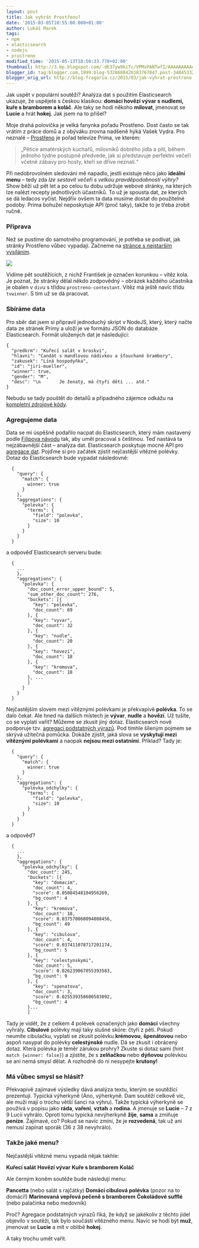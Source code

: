 ```yaml
---
layout: post
title: Jak vyhrát Prostřeno?
date: '2015-03-05T10:55:00.000+01:00'
author: Lukáš Marek
tags:
- npm
- elasticsearch
- nodejs
- prostreno
modified_time: '2015-05-13T18:50:33.770+02:00'
thumbnail: http://3.bp.blogspot.com/-dE37yw9kiTc/VPMxPANTwfI/AAAAAAAAAe4/wduKmRTPMm8/s72-c/Screen%2BShot%2B2015-03-01%2Bat%2B15.40.31.png
blogger_id: tag:blogger.com,1999:blog-5328688426183767847.post-3484533274118889772
blogger_orig_url: http://blog.fragaria.cz/2015/03/jak-vyhrat-prostreno.html
---
```


Jak uspět v populární soutěži? Analýza dat s použitím Elasticsearch
ukazuje, že uspějete s českou klasikou: **domácí hovězí vývar s nudlemi,
kuře s bramborem a koláč**. Ale taky se hodí někoho **milovat**,
jmenovat se **Lucie** a hrát **hokej**.
Jak jsem na to přišel?

Moje drahá polovička je velká fanynka pořadu
Prostřeno. Dost často se tak vrátím z práce domů a z obýváku zrovna
nadšeně hýká Vašek Vydra.
Pro neznalé – [Prostřeno](http://www.iprima.cz/prostreno/o-poradu) je
pořad televize Prima, ve kterém:

> „Pětice amatérských kuchařů, milovníků dobrého jídla a pití, během
> jednoho týdne postupně předvede, jak si představuje perfektní večeři
> včetně zábavy pro hosty, kteří se dříve neznali.“

Při nedobrovolném sledování mě napadlo, jestli existuje něco jako
**ideální menu** – tedy zda *lze sestavit večeři s velkou
pravděpodobností výhry?*
Show běží už pět let a po celou tu dobu udržuje webové stránky, na
kterých lze nalézt recepty jednotlivých účastníků. To už je spousta
dat, ze kterých se dá ledacos vyčíst.
Nejdřív ovšem ta data musíme dostat do použitelné podoby. Prima bohužel
neposkytuje API (proč taky), takže to je třeba zrobit ručně.

### Příprava

Než se pustíme do samotného programování, je potřeba se podívat, jak
stránky Prostřeno vůbec vypadají. Začneme na [stránce s nejstarším
vysíláním](http://www.iprima.cz/prostreno/soutezici?day=1267448067).

[![](http://3.bp.blogspot.com/-dE37yw9kiTc/VPMxPANTwfI/AAAAAAAAAe4/wduKmRTPMm8/s400/Screen%2BShot%2B2015-03-01%2Bat%2B15.40.31.png)](http://3.bp.blogspot.com/-dE37yw9kiTc/VPMxPANTwfI/AAAAAAAAAe4/wduKmRTPMm8/s1600/Screen%2BShot%2B2015-03-01%2Bat%2B15.40.31.png)

Vidíme pět soutěžících, z nichž František je označen korunkou – vítěz
kola. Je poznat, že stránky dělal někdo zodpovědný – obrázek každého
účastníka je obalen v `div`u s třídou `prostreno-contestant`. Vítěz má
ještě navíc třídu `tvwinner`.
S tím už se dá pracovat.

### Sbíráme data

Pro sběr dat jsem si připravil jednoduchý skript v NodeJS, který, který
načte data ze stránek Primy a uloží je ve formátu JSON do databáze
Elasticsearch. Formát uložených dat je následující:

    {
      "predkrm": "Kuřecí salát v broskvi",
      "hlavni": "Candát s mandlovou nádivkou a šťouchané brambory",
      "zakusek": "Líná hospodyňka",
      "id": "jiri-mueller",
      "winner": true,
      "gender": "M",
      "desc": "\n       Je ženatý, má čtyři děti ... atd."
    }

Nebudu se tady pouštět do detailů a případného zájemce odkážu na
[kompletní zdrojové
kódy](https://gist.github.com/krtek/a3d9d68081ec629a5a16).

### Agregujeme data

Data se mi úspěšně podařilo nacpat do Elasticsearch, který mám nastavený
podle [Filipova
návodu](http://blog.fragaria.cz/2014/11/fulltext-cesky-pomoci-djanga.html)
tak, aby uměl pracoval s češtinou. Teď nastává ta nejzábavnější část –
analýza dat. Elasticsearch poskytuje mocné API pro [agregace
dat](http://www.elasticsearch.org/guide/en/elasticsearch/reference/current/search-aggregations.html).
Pojďme si pro začátek zjistit nejčastější vítězné polévky. Dotaz do
Elasticsearch bude vypadat následovně:

``` 
  {
    "query": {
      "match": {
        winner: true
      }
    },
    "aggregations": {
      "polevka": {
        "terms": {
          "field": "polevka",
          "size": 10
        }
      }
    }
  }
```

a odpověď Elasticsearch serveru bude:

``` 
  {
    ...
    },
    "aggregations": {
      "polevka": {
        "doc_count_error_upper_bound": 5,
        "sum_other_doc_count": 276,
        "buckets": [{
          "key": "polevka",
          "doc_count": 69
        }, {
          "key": "vyvar",
          "doc_count": 32
        }, {
          "key": "nudle",
          "doc_count": 20
        }, {
          "key": "hovezi",
          "doc_count": 18
        }, {
          "key": "kremova",
          "doc_count": 18
        }, ...
        ]
      }
    }
  }
```

Nejčastějším slovem mezi vítěznými polévkami je překvapivě **polévka**.
To se dalo čekat. Ale hned na dalších místech je **vývar**, **nudle** a
**hovězí**. Už tušíte, co se vyplatí vařit?
Můžeme se zkusit jiný dotaz. Elasticsearch nově podporuje tzv. [agregaci
podstatných
výrazů](http://www.elasticsearch.org/blog/significant-terms-aggregation/).
Pod tímhle šíleným pojmem se skrývá užitečná pomůcka. Dokáže zjistit,
jaká slova se **vyskytují mezi vítěznými polévkami** a naopak **nejsou
mezi ostatními**. Příklad? Tady je:

``` 
  {
    "query": {
      "match": {
        winner: true
      }
    },
    "aggregations": {
      "polevka_odchylky": {
        "terms": {
          "field": "polevka",
          "size": 10
        }
      }
    }
  }
```

a odpověď?

``` 
  {
    ...
    },
    "aggregations": {
      "polevka_odchylky": {
        "doc_count": 245,
        "buckets": [{
          "key": "domacim",
          "doc_count": 4,
          "score": 0.05084548104956269,
          "bg_count": 4
        }, {
          "key": "kremova",
          "doc_count": 18,
          "score": 0.037570060094008456,
          "bg_count": 49
        }, {
          "key": "cibulova",
          "doc_count": 4,
          "score": 0.037411078717201174,
          "bg_count": 5
        }, {
          "key": "celestynskymi",
          "doc_count": 5,
          "score": 0.026239067055393583,
          "bg_count": 9
        }, {
          "key": "spenatova",
          "doc_count": 3,
          "score": 0.025539358600583092,
          "bg_count": 4
        }...
        ]
```

Tady je vidět, že z celkem 4 polévek označených jako **domácí** všechny
vyhrály. **Cibulové** polévky mají taky slušné skóre: čtyři z pěti.
Pokud neumíte cibulačku, vyplatí se zkusit polévku **krémovou**,
**špenátovou** nebo aspoň nasypat do polévky **celestýnské** nudle.
Dá se zkusit i obrácený dotaz. Která polévka je téměr zárukou prohry?
Zkuste si dotaz sami (hint `match {winner: false}`) a zjistíte, že s
**zelňačkou** nebo **dýňovou** polévkou se ani nemá smysl dělat. A
rozhodně do ní nesypejte **krutony\!**

### Má vůbec smysl se hlásit?

Překvapivě zajímavé výsledky dává analýza textu, kterým se soutěžící
prezentují. Typická výherkyně (Ano, výherkyně. Dam soutěží celkově víc,
ale muži mají o trochu větší šanci na výhru).
Takže typická výherkyně se používá v popisu jako **ráda**, **vaření**,
**vztah** a **rodina**. A jmenuje se **Lucie** – 7 z 9 Lucií vyhrálo.
Oproti tomu typická nevýherkyně **žije**, **sama** a zmiňuje **peníze**.
Zajímavé, co? Pokud se navíc zmíní, že je **rozvedená**, tak už ani
nemusí zapínat sporák (36 z 38 nevyhrálo).

### Takže jaké menu?

Nejčastější vítězné menu vypadá nějak takhle:

**Kuřecí salát**
**Hovězí vývar**
**Kuře s bramborem**
**Koláč**

Ale černým koněm soutěže bude následují menu:

**Pancetta** (nebo salát s rajčátky)
**Domácí cibulová polévka** (pozor na to domácí\!)
**Marinovaná vepřová pečeně s bramborem**
**Čokoládové sufflé** (nebo palačinka nebo medovník)

Proč? Agregace podstatných výrazů říká, že když se jakékoliv z těchto
jídel objevilo v soutěži, tak bylo součástí vítězného menu.
Navíc se hodí být **muž**, jmenovat se **Lucie** a mít v oblibě
**hokej**.

A taky trochu umět vařit.
